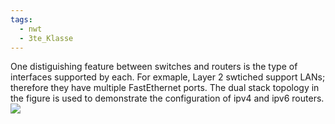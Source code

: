 ```yaml
---
tags:
  - nwt
  - 3te_Klasse
---
```

One distiguishing feature between switches and routers is the type of interfaces supported by each. For exmaple, Layer 2 swtiched support LANs; therefore they have multiple FastEthernet ports. The dual stack topology in the figure is used to demonstrate the configuration of ipv4 and ipv6 routers.
![](Pasted%20image%2020240920113300.png.excalidraw.svg)

